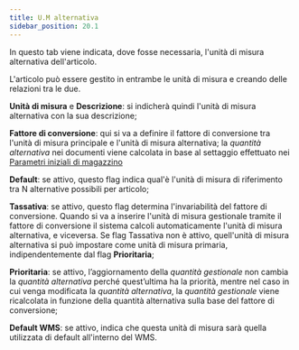 ```yaml
---
title: U.M alternativa
sidebar_position: 20.1
---
```


In questo tab viene indicata, dove fosse necessaria, l'unità di misura alternativa dell'articolo. 

L'articolo può essere gestito in entrambe le unità di misura e creando delle relazioni tra le due.

**Unità di misura** e **Descrizione**: si indicherà quindi l'unità di misura alternativa con la sua descrizione;

**Fattore di conversione**: qui si va a definire il fattore di conversione tra l'unità di misura principale e l'unità di misura alternativa; la *quantità alternativa* nei documenti viene calcolata in base al settaggio effettuato nei [Parametri iniziali di magazzino](/docs/configurations/parameters/logistics/warehouse-initial-parameters/warehouse-parameters)

**Default**: se attivo, questo flag indica qual'è l'unità di misura di riferimento tra N alternative possibili per articolo;

**Tassativa**: se attivo, questo flag determina l'invariabilità del fattore di conversione. Quando si va a inserire l'unità di misura gestionale tramite il fattore di conversione il sistema calcoli automaticamente l'unità di misura alternativa, e viceversa. Se flag Tassativa non è attivo, quell'unità di misura alternativa si può impostare come unità di misura primaria, indipendentemente dal flag **Prioritaria**;     

**Prioritaria**: se attivo, l’aggiornamento della *quantità gestionale* non cambia la *quantità alternativa* perché quest’ultima ha la priorità, mentre nel caso in cui venga modificata la *quantità alternativa*, la *quantità gestionale* viene ricalcolata in funzione della quantità alternativa sulla base del fattore di conversione;       

**Default WMS**: se attivo, indica che questa unità di misura sarà quella utilizzata di default all'interno del WMS.

